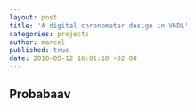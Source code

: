 ```yaml
---
layout: post
title: 'A digital chronometer design in VHDL'
categories: projects
author: marcel
published: true
date: 2018-05-12 16:01:10 +02:00
---
```


## Probabaav